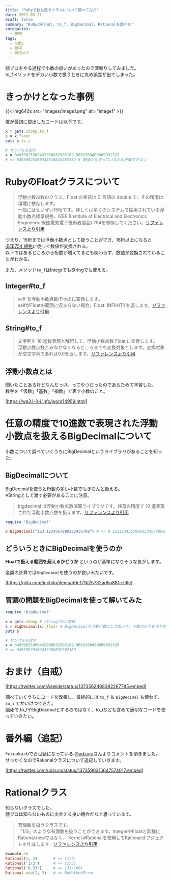 ```yaml
---
title: "Rubyで数を扱うクラスについて調べてみた"
date: 2021-03-21
draft: false
summary: "RubyのFloat, to_f, BigDecimal, Rationalを調べた"
categories:
  - 技術
tags:
  - Ruby
  - 技術
  - 技術メモ
---
```


競プロをやる過程で小数の扱いがあったので深堀りしてみました。  
to_fメソッドをデカい小数で扱うときに丸め誤差が出てしまった。

# きっかけとなった事例

{{< img640x src="images/image1.png" alt="image1" >}}

僕が最初に提出したコードは以下です。

```ruby
x = gets.chomp.to_f
s = x.floor
puts s.to_i

# サンプルを試す
x = 84939825309432908832902189.9092309409809091329
# => 84939825309432916635287552 # 数値が丸まっているため正解できない

```

# RubyのFloatクラスについて

> 浮動小数点数のクラス。Float の実装は C 言語の double で、その精度は環境に依存します。  
一般にはせいぜい15桁です。詳しくは多くのシステムで採用されている浮動小数点標準規格、IEEE (Institute of Electrical and Electronics Engineers: 米国電気電子技術者協会) 754を参照してください。[リファレンスより引用](https://docs.ruby-lang.org/ja/latest/class/Float.html)

つまり、15桁までは浮動小数点として扱うことができ、16桁以上になると [IEEE754 規格](https://ja.wikipedia.org/wiki/IEEE_754)に従って数値が変換される。  
以下ではあるところから桁数が増えてるにも関わらず、数値が変換されていることがわかる。

また、メソッド`to_f`はIntegrでもStringでも使える。

## Integer#to_f

> self を浮動小数点数(Float)に変換します。  
selfがFloatの範囲に収まらない場合、Float::INFINITYを返します。[リファレンスより引用](https://docs.ruby-lang.org/ja/latest/method/Integer/i/to_f.html)


## String#to_f

> 文字列を 10 進数表現と解釈して、浮動小数点数 Float に変換します。  
浮動小数点数とみなせなくなるところまでを変換対象とします。変換対象が空文字列であれば0.0を返します。[リファレンスより引用](https://docs.ruby-lang.org/ja/latest/method/String/i/to_f.html)

## 浮動小数点とは
聞いたことあるけどなんだっけ。ってやつだったのであらためて学習した。  
数字を「仮数」「基数」「指数」で表す小数のこと。

[https://wa3.i-3-i.info/word14959.html]


# 任意の精度で10進数で表現された浮動小数点を扱えるBigDecimalについて
小数について調べていくうちにBigDecimalというライブラリがあることを知った。

## BigDecimalについて
BigDecimalを使うと桁数の多い小数でもきちんと扱える。  
※Stringとして渡す必要があることに注意。

> bigdecimal は浮動小数点数演算ライブラリです。任意の精度で 10 進表現された浮動小数点数を扱えます。[リファレンスより引用](https://docs.ruby-lang.org/ja/latest/library/bigdecimal.html)


```ruby
require "BigDecimal"

p BigDecimal("123.1234567890123456789") # => 0.1231234567890123456789e3
```

## どういうときにBigDecimalを使うのか
**Floatで扱える範囲を超えるかどうか** というのが基準になりそうな気がします。  

金額の計算では`BigDecimal`を使うのが良いみたいです。

[https://qiita.com/jnchito/items/d0ef71b25732ad5a881c:title]

## 冒頭の問題をBigDecimalを使って解いてみた

```ruby
require 'bigdecimal'
 
x = gets.chomp # stringでxに格納
s = BigDecimal(x).floor # BigDecimalで浮動小数として扱って、小数点以下を切り捨て
puts s

# サンプルを試す
x = 84939825309432908832902189.9092309409809091329
# => 84939825309432908832902189

```

# おまけ（自戒）


[https://twitter.com/Aseiide/status/1373562468392267785:embed]


調べていくうちにコードを改善し、最終的には `to_f` も `BigDecimal` も使わず、 `to_i` でかいけつできた。  
脳死で.to_fやBigDecimalとするのではなく、to_iなども含めて適切なコードを使っていきたい。

# 番外編（追記）
Fukuoka.rbでお世話になっている [@udzura](https://twitter.com/udzura)さんよりコメントを頂きました。  
せっかくなのでRationalクラスについて追記していきます。

[https://twitter.com/udzura/status/1373590315647574017:embed]

# Rationalクラス
知らないクラスでした。  
競プロは知らないものに出会える良い機会だなと思っています。

> 有理数を扱うクラスです。  
「1/3」のような有理数を扱うことができます。IntegerやFloatと同様にRational.newではなく、 Kernel.#Rationalを使用してRationalオブジェクトを作成します。[リファレンスより引用](https://docs.ruby-lang.org/ja/latest/class/Rational.html)

```ruby
example.rb
Rational(1, 3)       # => (1/3)
Rational('1/3')      # => (1/3)
Rational('0.33')     # => (33/100)
Rational.new(1, 3)   # => NoMethodError
```


